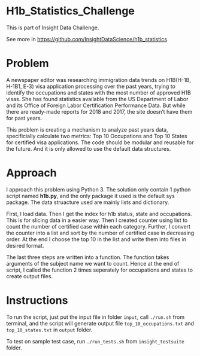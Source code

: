 # H1b_Statistics_Challenge

This is part of Insight Data Challenge. 

See more in https://github.com/InsightDataScience/h1b_statistics

# Problem

A newspaper editor was researching immigration data trends on H1B(H-1B, H-1B1, E-3) visa application processing over the past years, trying to identify the occupations and states with the most number of approved H1B visas. She has found statistics available from the US Department of Labor and its Office of Foreign Labor Certification Performance Data. But while there are ready-made reports for 2018 and 2017, the site doesn’t have them for past years. 

This problem is creating a mechanism to analyze past years data, specificially calculate two metrics: Top 10 Occupations and Top 10 States for certified visa applications. The code should be modular and reusable for the future. And it is only allowed to use the default data structures.

# Approach

I approach this problem using Python 3. The solution only contain 1 python script named **h1b.py**, and the only package it used is the default sys package. The data struacture used are mainly lists and dictionary.

First, I load data. Then I get the index for h1b status, state and occupations. This is for slicing data in a easier way.
Then I created counter using list to count the number of certified case within each category.
Further, I convert the counter into a list and sort by the number of certified case in decreasing order.
At the end I choose the top 10 in the list and write them into files in desired format.

The last three steps are written into a function. The function takes arguments of the subject name we want to count. Hence at the end of script, I called the function 2 times seperately for occupations and states to create output files. 

# Instructions 

To run the script, just put the input file in folder `input`, call `./run.sh` from terminal, and the script will generate output file 
`top_10_occupations.txt` and `top_10_states.txt` in `output` folder.

To test on sample test case, run `./run_tests.sh` from `insight_testsuite` folder.
